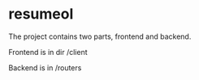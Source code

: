 # resumeol

The project contains two parts, frontend and backend.

Frontend is in dir /client

Backend is in /routers


